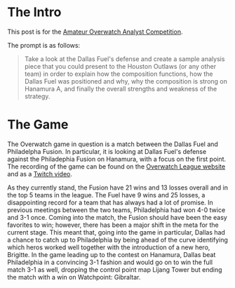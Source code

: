 # The Intro

This post is for the [Amateur Overwatch Analyst Competition](https://www.reddit.com/r/Competitiveoverwatch/comments/8mqsdd/amateur_overwatch_coaching_and_analysis_contest/).

The prompt is as follows:

> Take a look at the Dallas Fuel's defense and create a sample analysis piece that you could present to the Houston Outlaws (or any other team) in order to explain how the composition functions, how the Dallas Fuel was positioned and why, why the composition is strong on Hanamura A, and finally the overall strengths and weakness of the strategy.

# The Game

The Overwatch game in question is a match between the Dallas Fuel and Philadelpha Fusion. In particular, it is looking at Dallas Fuel's defense against the Philadephia Fusion on Hanamura, with a focus on the first point. The recording of the game can be found on the [Overwatch League website](https://overwatchleague.com/en-us/match/10466/game/10019) and as a [Twitch video](https://www.twitch.tv/videos/265968386).

As they currently stand, the Fusion have 21 wins and 13 losses overall and in the top 5 teams in the league. The Fuel have 9 wins and 25 losses, a disappointing record for a team that has always had a lot of promise. In previous meetings between the two teams, Philadelphia had won 4-0 twice and 3-1 once. Coming into the match, the Fusion should have been the easy favorites to win; however, there has been a major shift in the meta for the current stage. This meant that, going into the game in particular, Dallas had a chance to catch up to Philadelphia by being ahead of the curve identifying which heros worked well together with the introduction of a new hero, Brigitte. In the game leading up to the contest on Hanamura, Dallas beat Philadelphia in a convincing 3-1 fashion and would go on to win the full match 3-1 as well, dropping the control point map Lijang Tower but ending the match with a win on Watchpoint: Gibraltar.